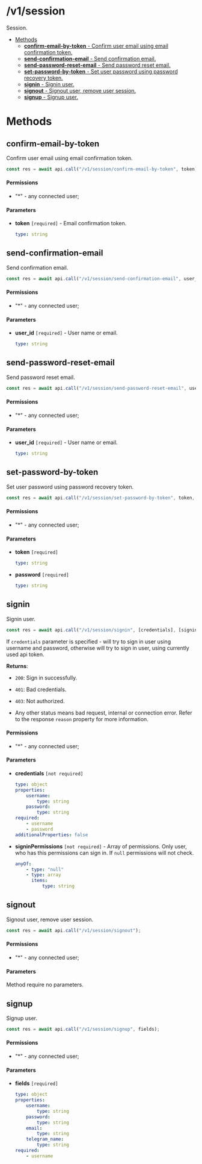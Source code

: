 # /v1/session

Session.

-   [Methods](#methods)
    -   [**confirm-email-by-token** - Confirm user email using email confirmation token.](#confirm-email-by-token)
    -   [**send-confirmation-email** - Send confirmation email.](#send-confirmation-email)
    -   [**send-password-reset-email** - Send password reset email.](#send-password-reset-email)
    -   [**set-password-by-token** - Set user password using password recovery token.](#set-password-by-token)
    -   [**signin** - Signin user.](#signin)
    -   [**signout** - Signout user, remove user session.](#signout)
    -   [**signup** - Signup user.](#signup)

<a id="methods"></a>

# Methods

<a id="confirm-email-by-token"></a>

## confirm-email-by-token

Confirm user email using email confirmation token.

```js
const res = await api.call("/v1/session/confirm-email-by-token", token);
```

#### Permissions

-   "\*" - any connected user;

#### Parameters

-   **token** `[required]` - Email confirmation token.

    ```yaml
    type: string
    ```

<a id="send-confirmation-email"></a>

## send-confirmation-email

Send confirmation email.

```js
const res = await api.call("/v1/session/send-confirmation-email", user_id);
```

#### Permissions

-   "\*" - any connected user;

#### Parameters

-   **user_id** `[required]` - User name or email.

    ```yaml
    type: string
    ```

<a id="send-password-reset-email"></a>

## send-password-reset-email

Send password reset email.

```js
const res = await api.call("/v1/session/send-password-reset-email", user_id);
```

#### Permissions

-   "\*" - any connected user;

#### Parameters

-   **user_id** `[required]` - User name or email.

    ```yaml
    type: string
    ```

<a id="set-password-by-token"></a>

## set-password-by-token

Set user password using password recovery token.

```js
const res = await api.call("/v1/session/set-password-by-token", token, password);
```

#### Permissions

-   "\*" - any connected user;

#### Parameters

-   **token** `[required]`

    ```yaml
    type: string
    ```

-   **password** `[required]`

    ```yaml
    type: string
    ```

<a id="signin"></a>

## signin

Signin user.

```js
const res = await api.call("/v1/session/signin", [credentials], [signinPermissions]);
```

If `credentials` parameter is specified - will try to sign in user using username and password, otherwise will try to sign in user, using currently used api token.

**Returns**:

-   `200`: Sign in successfully.

-   `401`: Bad credentials.

-   `403`: Not authorized.

-   Any other status means bad request, internal or connection error. Refer to the response `reason` property for more information.

#### Permissions

-   "\*" - any connected user;

#### Parameters

-   **credentials** `[not required]`

    ```yaml
    type: object
    properties:
        username:
            type: string
        password:
            type: string
    required:
        - username
        - password
    additionalProperties: false
    ```

-   **signinPermissions** `[not required]` - Array of permissions. Only user, who has this permissions can sign in. If `null` permissions will not check.

    ```yaml
    anyOf:
        - type: "null"
        - type: array
          items:
              type: string
    ```

<a id="signout"></a>

## signout

Signout user, remove user session.

```js
const res = await api.call("/v1/session/signout");
```

#### Permissions

-   "\*" - any connected user;

#### Parameters

Method require no parameters.

<a id="signup"></a>

## signup

Signup user.

```js
const res = await api.call("/v1/session/signup", fields);
```

#### Permissions

-   "\*" - any connected user;

#### Parameters

-   **fields** `[required]`

    ```yaml
    type: object
    properties:
        username:
            type: string
        password:
            type: string
        email:
            type: string
        telegram_name:
            type: string
    required:
        - username
    ```
